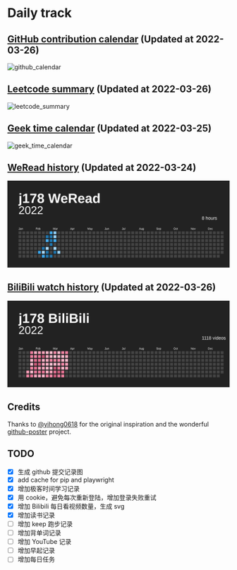 # Daily track

## [GitHub contribution calendar](https://github.com/j178) (Updated at 2022-03-26)
![github_calendar](https://s2.loli.net/2022/03/26/3EvBiXmcSHkoyVb.png)

## [Leetcode summary](https://leetcode-cn.com/u/j178) (Updated at 2022-03-26)
![leetcode_summary](https://s2.loli.net/2022/03/26/EJ9NHVqD41GlzYF.png)

## [Geek time calendar](https://time.geekbang.org/) (Updated at 2022-03-25)
![geek_time_calendar](https://s2.loli.net/2022/03/25/MT1sxpo7SchWYwU.png)

## [WeRead history](https://weread.qq.com) (Updated at 2022-03-24)
![weread_history](./data/weread_history.svg)

## [BiliBili watch history](https://bilibili.com) (Updated at 2022-03-26)
![bilibili_history](./data/bilibili_history.svg)


## Credits
Thanks to [@yihong0618](https://github.com/yihong0618) for the original inspiration and the wonderful [github-poster](https://github.com/yihong0618/GitHubPoster) project.


## TODO
- [x] 生成 github 提交记录图
- [x] add cache for pip and playwright
- [x] 增加极客时间学习记录
- [x] 用 cookie，避免每次重新登陆，增加登录失败重试
- [x] 增加 Bilibili 每日看视频数量，生成 svg
- [x] 增加读书记录
- [ ] 增加 keep 跑步记录
- [ ] 增加背单词记录
- [ ] 增加 YouTube 记录
- [ ] 增加早起记录
- [ ] 增加每日任务
